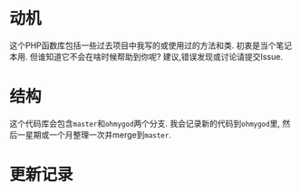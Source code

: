 # 动机
这个PHP函数库包括一些过去项目中我写的或使用过的方法和类. 
初衷是当个笔记本用.
但谁知道它不会在啥时候帮助到你呢?
建议,错误发现或讨论请提交Issue.

# 结构
这个代码库会包含`master`和`ohmygod`两个分支. 我会记录新的代码到`ohmygod`里, 然后一星期或一个月整理一次并merge到`master`.

# 更新记录